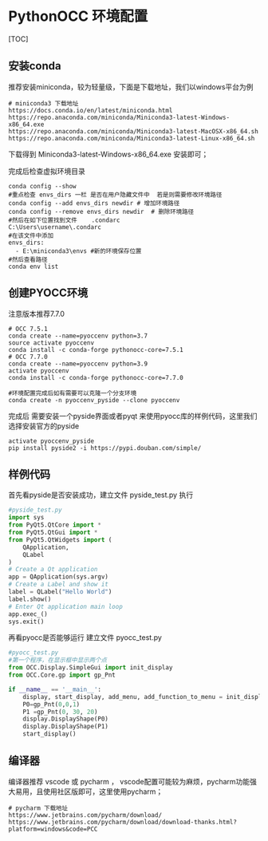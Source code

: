 # PythonOCC 环境配置

[TOC]



## 安装conda

推荐安装miniconda，较为轻量级，下面是下载地址，我们以windows平台为例

```http
# miniconda3 下载地址
https://docs.conda.io/en/latest/miniconda.html
https://repo.anaconda.com/miniconda/Miniconda3-latest-Windows-x86_64.exe
https://repo.anaconda.com/miniconda/Miniconda3-latest-MacOSX-x86_64.sh
https://repo.anaconda.com/miniconda/Miniconda3-latest-Linux-x86_64.sh
```

下载得到  Miniconda3-latest-Windows-x86_64.exe  安装即可；

完成后检查虚拟环境目录

```shell
conda config --show
#重点检查 envs_dirs 一栏 是否在用户隐藏文件中  若是则需要修改环境路径
conda config --add envs_dirs newdir # 增加环境路径
conda config --remove envs_dirs newdir  # 删除环境路径
#然后在如下位置找到文件    .condarc
C:\Users\username\.condarc
#在该文件中添加 
envs_dirs:
  - E:\miniconda3\envs #新的环境保存位置
#然后查看路径
conda env list 
```

## 创建PYOCC环境

注意版本推荐7.7.0

```shell
# OCC 7.5.1
conda create --name=pyoccenv python=3.7
source activate pyoccenv
conda install -c conda-forge pythonocc-core=7.5.1
# OCC 7.7.0
conda create --name=pyoccenv python=3.9
activate pyoccenv
conda install -c conda-forge pythonocc-core=7.7.0

#环境配置完成后如有需要可以克隆一个分支环境
conda create -n pyoccenv_pyside --clone pyoccenv

```

完成后 需要安装一个pyside界面或者pyqt 来使用pyocc库的样例代码，这里我们选择安装官方的pyside

```shell
activate pyoccenv_pyside
pip install pyside2 -i https://pypi.douban.com/simple/
```

## 样例代码

首先看pyside是否安装成功，建立文件 pyside_test.py 执行

```python
#pyside_test.py
import sys
from PyQt5.QtCore import *
from PyQt5.QtGui import *
from PyQt5.QtWidgets import (
    QApplication, 
    QLabel
)
# Create a Qt application
app = QApplication(sys.argv)
# Create a Label and show it
label = QLabel("Hello World")
label.show()
# Enter Qt application main loop
app.exec_()
sys.exit()
```

再看pyocc是否能够运行 建立文件 pyocc_test.py

```python
#pyocc_test.py
#第一个程序，在显示框中显示两个点
from OCC.Display.SimpleGui import init_display
from OCC.Core.gp import gp_Pnt

if __name__ == '__main__':
    display, start_display, add_menu, add_function_to_menu = init_display()
    P0=gp_Pnt(0,0,1)
    P1 =gp_Pnt(0, 30, 20)
    display.DisplayShape(P0)
    display.DisplayShape(P1)
    start_display() 
```

## 编译器

编译器推荐 vscode 或 pycharm   ， vscode配置可能较为麻烦，pycharm功能强大易用，且使用社区版即可，这里使用pycharm；

```http
# pycharm 下载地址
https://www.jetbrains.com/pycharm/download/  
https://www.jetbrains.com/pycharm/download/download-thanks.html?platform=windows&code=PCC
```







































